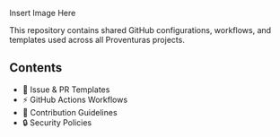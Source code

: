 Insert Image Here

This repository contains shared GitHub configurations, workflows, and templates used across all Proventuras projects.

## Contents
- 📝 Issue & PR Templates
- ⚡ GitHub Actions Workflows
- 📜 Contribution Guidelines
- 🔒 Security Policies

